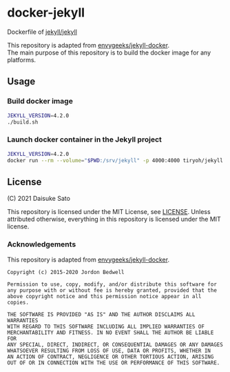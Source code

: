 # docker-jekyll

Dockerfile of [jekyll/jekyll](https://github.com/jekyll/jekyll)

This repository is adapted from [envygeeks/jekyll-docker](https://github.com/envygeeks/jekyll-docker).  
The main purpose of this repository is to build the docker image for any platforms.

## Usage

### Build docker image

```sh
JEKYLL_VERSION=4.2.0
./build.sh
```

### Launch docker container in the Jekyll project

```sh
JEKYLL_VERSION=4.2.0
docker run --rm --volume="$PWD:/srv/jekyll" -p 4000:4000 tiryoh/jekyll:$JEKYLL_VERSION jekyll serve --config _config.yml
```

## License

(C) 2021 Daisuke Sato

This repository is licensed under the MIT License, see [LICENSE](./LICENSE).
Unless attributed otherwise, everything in this repository is licensed under the MIT license.

### Acknowledgements

This repository is adapted from [envygeeks/jekyll-docker](https://github.com/envygeeks/jekyll-docker).

```
Copyright (c) 2015-2020 Jordon Bedwell

Permission to use, copy, modify, and/or distribute this software for
any purpose with or without fee is hereby granted, provided that the
above copyright notice and this permission notice appear in all copies.

THE SOFTWARE IS PROVIDED "AS IS" AND THE AUTHOR DISCLAIMS ALL WARRANTIES
WITH REGARD TO THIS SOFTWARE INCLUDING ALL IMPLIED WARRANTIES OF
MERCHANTABILITY AND FITNESS. IN NO EVENT SHALL THE AUTHOR BE LIABLE FOR
ANY SPECIAL, DIRECT, INDIRECT, OR CONSEQUENTIAL DAMAGES OR ANY DAMAGES
WHATSOEVER RESULTING FROM LOSS OF USE, DATA OR PROFITS, WHETHER IN
AN ACTION OF CONTRACT, NEGLIGENCE OR OTHER TORTIOUS ACTION, ARISING
OUT OF OR IN CONNECTION WITH THE USE OR PERFORMANCE OF THIS SOFTWARE.
```